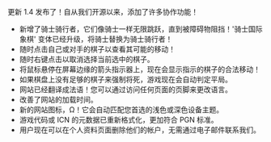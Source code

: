 更新 1.4 发布了！自从我们开源以来，添加了许多协作功能！

- 新增了骑士骑行者，它们像骑士一样无限跳跃，直到被障碍物阻挡！'骑士国际象棋' 变体已经升级，将骑士替换为骑士骑行者！
- 随时点击自己或对手的棋子以查看其可能的移动！
- 随时右键点击以取消选择当前选中的棋子。
- 将鼠标悬停在屏幕边缘的箭头指示器上，现在会显示指示的棋子的合法移动！
- 如果棋盘上没有足够的棋子来强制将死，游戏现在会自动判定平局。
- 网站已经翻译成法语！您可以通过访问任何页面的页脚来更改语言。
- 改善了网站的加载时间。
- 新的网站图标，Ω！它会自动匹配您首选的浅色或深色设备主题。
- 游戏代码或 ICN 的元数据已重新格式化，更加符合 PGN 标准。
- 用户现在可以在个人资料页面删除他们的帐户，无需通过电子邮件联系我们。

